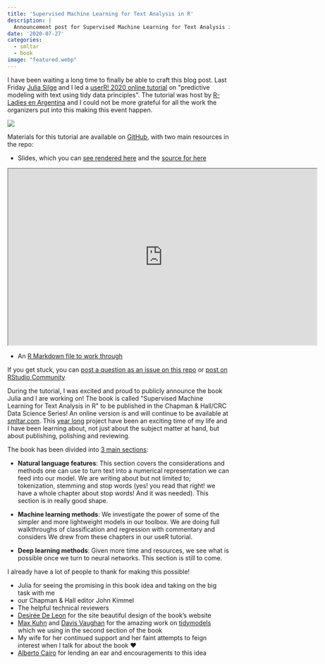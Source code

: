 ```yaml
---
title: 'Supervised Machine Learning for Text Analysis in R'
description: |
  Announcement post for Supervised Machine Learning for Text Analysis in R book.
date: '2020-07-27'
categories:
  - smltar
  - book
image: "featured.webp"
---
```





I have been waiting a long time to finally be able to craft this blog post.
Last Friday [Julia Silge](https://twitter.com/juliasilge) and I led a [userR! 2020 online tutorial](https://user2020.r-project.org/program/tutorials/) on "predictive modeling with text using tidy data principles". The tutorial was host by [R-Ladies en Argentina](https://github.com/RLadiesEnArgentina/user2020tutorial) and I could not be more grateful for all the work the organizers put into this making this event happen.

![](https://i.giphy.com/media/gFQQCpr7aXoIzudfdZ/giphy.webp)

Materials for this tutorial are available on [GitHub](https://github.com/EmilHvitfeldt/useR2020-text-modeling-tutorial), with two main resources in the repo:

- Slides, which you can [see rendered here](https://emilhvitfeldt.github.io/useR2020-text-modeling-tutorial/) and the [source for here](https://github.com/EmilHvitfeldt/useR2020-text-modeling-tutorial/blob/master/index.Rmd)

<iframe src="https://emilhvitfeldt.github.io/useR2020-text-modeling-tutorial/#1" width="700px" height="400px"></iframe>

- An [R Markdown file to work through](https://github.com/EmilHvitfeldt/useR2020-text-modeling-tutorial/blob/master/text_modeling.Rmd)

If you get stuck, you can [post a question as an issue on this repo](https://github.com/EmilHvitfeldt/useR2020-text-modeling-tutorial/issues) or [post on RStudio Community](https://rstd.io/tidymodels-community)

During the tutorial, I was excited and proud to publicly announce the book Julia and I are working on!
The book is called "Supervised Machine Learning for Text Analysis in R" to be published in the Chapman & Hall/CRC Data Science Series! An online version is and will continue to be available at [smltar.com](https://smltar.com/). This [year long](https://github.com/EmilHvitfeldt/smltar/commit/b3f870e82d3270b54bedb36fe0f4e04b5e1fc0a7) project have been an exciting time of my life and I have been learning about, not just about the subject matter at hand, but about publishing, polishing and reviewing.

The book has been divided into [3 main sections](https://smltar.com/preface.html#outline):

- **Natural language features**: This section covers the considerations and methods one can use to turn text into a numerical representation we can feed into our model. We are writing about but not limited to; tokenization, stemming and stop words (yes! you read that right! we have a whole chapter about stop words! And it was needed). This section is in really good shape.

- **Machine learning methods**: We investigate the power of some of the simpler and more lightweight models in our toolbox. We are doing full walkthroughs of classification and regression with commentary and considers  We drew from these chapters in our useR tutorial.

- **Deep learning methods**: Given more time and resources, we see what is possible once we turn to neural networks. This section is still to come.

I already have a lot of people to thank for making this possible!

- Julia for seeing the promising in this book idea and taking on the big task with me
- our Chapman & Hall editor John Kimmel
- The helpful technical reviewers
- [Desirée De Leon](https://desiree.rbind.io/) for the site beautiful design of the book’s website
- [Max Kuhn](https://twitter.com/topepos) and [Davis Vaughan](https://twitter.com/dvaughan32) for the amazing work on [tidymodels](https://www.tidymodels.org/) which we using in the second section of the book
- My wife for her continued support and her faint attempts to feign interest when I talk for about the book ❤️
- [Alberto Cairo](https://twitter.com/AlbertoCairo) for lending an ear and encouragements to this idea
